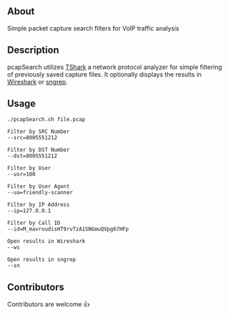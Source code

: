 ## About

Simple packet capture search filters for VoIP traffic analysis

## Description

pcapSearch utilizes [TShark](https://www.wireshark.org/docs/wsug_html_chunked/AppToolstshark.html) a network protocol analyzer for simple filtering of previously saved capture files. It optionally displays the results in [Wireshark](https://www.wireshark.org/) or [sngrep](https://github.com/irontec/sngrep).

## Usage

	./pcapSearch.sh file.pcap

	Filter by SRC Number
	--src=8005551212

	Filter by DST Number
 	--dst=8005551212

	Filter by User
	--usr=100

	Filter by User Agent
	--ua=friendly-scanner

	Filter by IP Address
	--ip=127.0.0.1

	Filter by Call ID
	--id=M_mavroudisHT9rvTzA1SNGmuQVpg67HFp

	Open results in Wireshark
	--ws

	Open results in sngrep
	--sn

## Contributors

Contributors are welcome :+1:
